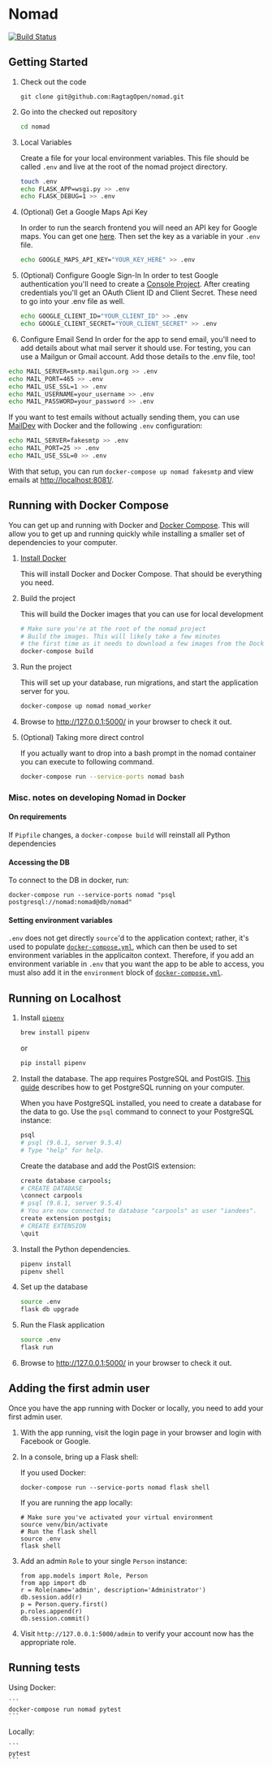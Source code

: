 # Nomad

[![Build Status](https://travis-ci.org/RagtagOpen/nomad.svg?branch=master)](https://travis-ci.org/RagtagOpen/nomad)

## Getting Started
1. Check out the code

    ```
    git clone git@github.com:RagtagOpen/nomad.git
    ```

1. Go into the checked out repository

    ```bash
    cd nomad
    ```

1. Local Variables

    Create a file for your local environment variables. This file should be called `.env` and live at the root of the nomad project directory.

    ```bash
    touch .env
    echo FLASK_APP=wsgi.py >> .env
    echo FLASK_DEBUG=1 >> .env
    ```

1. (Optional) Get a Google Maps Api Key

    In order to run the search frontend you will need an API key for Google maps. You can get one [here](https://developers.google.com/maps/documentation/javascript/get-api-key).
    Then set the key as a variable in your `.env` file.

    ```bash
    echo GOOGLE_MAPS_API_KEY="YOUR_KEY_HERE" >> .env
    ```

1. (Optional) Configure Google Sign-In
    In order to test Google authentication you'll need to create a [Console Project](https://developers.google.com/identity/sign-in/web/devconsole-project).
    After creating credentials you'll get an OAuth Client ID and Client Secret. These need to go into your .env file as well.

    ```bash
    echo GOOGLE_CLIENT_ID="YOUR_CLIENT_ID" >> .env
    echo GOOGLE_CLIENT_SECRET="YOUR_CLIENT_SECRET" >> .env
    ```

1. Configure Email Send
    In order for the app to send email, you'll need to add details about what mail server it should use. For testing, you can use a Mailgun or Gmail account. Add those details to the .env file, too!

```bash
echo MAIL_SERVER=smtp.mailgun.org >> .env
echo MAIL_PORT=465 >> .env
echo MAIL_USE_SSL=1 >> .env
echo MAIL_USERNAME=your_username >> .env
echo MAIL_PASSWORD=your_password >> .env
```

If you want to test emails without actually sending them, you can use [MailDev](http://danfarrelly.nyc/MailDev/) with Docker and the following `.env` configuration:

```bash
echo MAIL_SERVER=fakesmtp >> .env
echo MAIL_PORT=25 >> .env
echo MAIL_USE_SSL=0 >> .env
```

With that setup, you can run `docker-compose up nomad fakesmtp` and view emails at [http://localhost:8081/](http://localhost:8081/).

## Running with Docker Compose

You can get up and running with Docker and [Docker Compose](https://docs.docker.com/compose/overview/).
This will allow you to get up and running quickly while installing a smaller set of dependencies to your computer.

1. [Install Docker](https://www.docker.com/community-edition#/download)

    This will install Docker and Docker Compose. That should be everything you need.

1. Build the project

    This will build the Docker images that you can use for local development

    ```bash
    # Make sure you're at the root of the nomad project
    # Build the images. This will likely take a few minutes
    # the first time as it needs to download a few images from the Docker registry
    docker-compose build
    ```

1. Run the project

    This will set up your database, run migrations, and start the application server for you.

    ```bash
    docker-compose up nomad nomad_worker
    ```

1. Browse to http://127.0.0.1:5000/ in your browser to check it out.

1. (Optional) Taking more direct control

    If you actually want to drop into a bash prompt in the nomad container you can execute to following command.

    ```bash
    docker-compose run --service-ports nomad bash
    ```

### Misc. notes on developing Nomad in Docker

#### On requirements

If `Pipfile` changes, a `docker-compose build` will reinstall all Python dependencies

#### Accessing the DB

To connect to the DB in docker, run:
```
docker-compose run --service-ports nomad "psql postgresql://nomad:nomad@db/nomad"
```

#### Setting environment variables
`.env` does not get directly `source`'d to the application context; rather, it's used to populate [`docker-compose.yml`](https://github.com/RagtagOpen/nomad/blob/master/docker-compose.yml), which can then be used to set environment variables in the applicaiton context. Therefore, if you add an environment variable in `.env` that you want the app to be able to access, you must also add it in the `environment` block of [`docker-compose.yml`](https://github.com/RagtagOpen/nomad/blob/master/docker-compose.yml).

## Running on Localhost

1. Install [`pipenv`](https://docs.pipenv.org/#install-pipenv-today)

   ```bash
   brew install pipenv
   ```

   or

   ```bash
   pip install pipenv
   ```

1. Install the database. The app requires PostgreSQL and PostGIS. [This guide](http://www.postgresguide.com/setup/install.html) describes how to get PostgreSQL running on your computer.

   When you have PostgreSQL installed, you need to create a database for the data to go. Use the `psql` command to connect to your PostgreSQL instance:

   ```bash
   psql
   # psql (9.6.1, server 9.5.4)
   # Type "help" for help.
   ```

   Create the database and add the PostGIS extension:
   ```bash
   create database carpools;
   # CREATE DATABASE
   \connect carpools
   # psql (9.6.1, server 9.5.4)
   # You are now connected to database "carpools" as user "iandees".
   create extension postgis;
   # CREATE EXTENSION
   \quit
   ```

1. Install the Python dependencies.

   ```bash
   pipenv install
   pipenv shell
   ```

1. Set up the database

   ```bash
   source .env
   flask db upgrade
   ```

1. Run the Flask application

   ```bash
   source .env
   flask run
   ```

1. Browse to http://127.0.0.1:5000/ in your browser to check it out.

## Adding the first admin user

Once you have the app running with Docker or locally, you need to add your first admin user.

1. With the app running, visit the login page in your browser and login with Facebook or Google.

1. In a console, bring up a Flask shell:

    If you used Docker:

    ```
    docker-compose run --service-ports nomad flask shell
    ```

    If you are running the app locally:

    ```
    # Make sure you've activated your virtual environment
    source venv/bin/activate
    # Run the flask shell
    source .env
    flask shell
    ```

1. Add an admin `Role` to your single `Person` instance:

    ```
    from app.models import Role, Person
    from app import db
    r = Role(name='admin', description='Administrator')
    db.session.add(r)
    p = Person.query.first()
    p.roles.append(r)
    db.session.commit()
    ```

1. Visit `http://127.0.0.1:5000/admin` to verify your account now has the appropriate role.

## Running tests

Using Docker:

    ```
    docker-compose run nomad pytest
    ```

Locally:

    ```
    pytest
    ```
